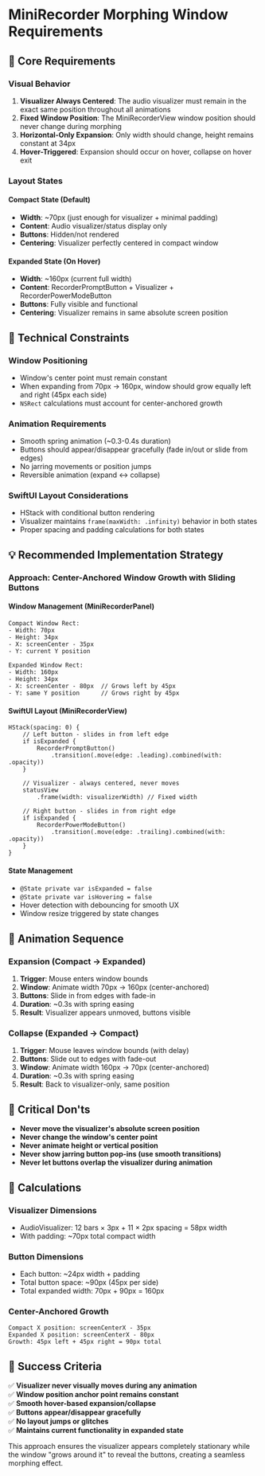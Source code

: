 # MiniRecorder Morphing Window Requirements

## 🎯 Core Requirements

### **Visual Behavior**
1. **Visualizer Always Centered**: The audio visualizer must remain in the exact same position throughout all animations
2. **Fixed Window Position**: The MiniRecorderView window position should never change during morphing
3. **Horizontal-Only Expansion**: Only width should change, height remains constant at 34px
4. **Hover-Triggered**: Expansion should occur on hover, collapse on hover exit

### **Layout States**

#### **Compact State (Default)**
- **Width**: ~70px (just enough for visualizer + minimal padding)
- **Content**: Audio visualizer/status display only
- **Buttons**: Hidden/not rendered
- **Centering**: Visualizer perfectly centered in compact window

#### **Expanded State (On Hover)**
- **Width**: ~160px (current full width)
- **Content**: RecorderPromptButton + Visualizer + RecorderPowerModeButton
- **Buttons**: Fully visible and functional
- **Centering**: Visualizer remains in same absolute screen position

## 🔧 Technical Constraints

### **Window Positioning**
- Window's center point must remain constant
- When expanding from 70px → 160px, window should grow equally left and right (45px each side)
- `NSRect` calculations must account for center-anchored growth

### **Animation Requirements**
- Smooth spring animation (~0.3-0.4s duration)
- Buttons should appear/disappear gracefully (fade in/out or slide from edges)
- No jarring movements or position jumps
- Reversible animation (expand ↔ collapse)

### **SwiftUI Layout Considerations**
- HStack with conditional button rendering
- Visualizer maintains `frame(maxWidth: .infinity)` behavior in both states
- Proper spacing and padding calculations for both states

## 💡 Recommended Implementation Strategy

### **Approach: Center-Anchored Window Growth with Sliding Buttons**

#### **Window Management (MiniRecorderPanel)**
```
Compact Window Rect:
- Width: 70px
- Height: 34px  
- X: screenCenter - 35px
- Y: current Y position

Expanded Window Rect:
- Width: 160px
- Height: 34px
- X: screenCenter - 80px  // Grows left by 45px
- Y: same Y position      // Grows right by 45px
```

#### **SwiftUI Layout (MiniRecorderView)**
```
HStack(spacing: 0) {
    // Left button - slides in from left edge
    if isExpanded {
        RecorderPromptButton()
            .transition(.move(edge: .leading).combined(with: .opacity))
    }
    
    // Visualizer - always centered, never moves
    statusView
        .frame(width: visualizerWidth) // Fixed width
    
    // Right button - slides in from right edge  
    if isExpanded {
        RecorderPowerModeButton()
            .transition(.move(edge: .trailing).combined(with: .opacity))
    }
}
```

#### **State Management**
- `@State private var isExpanded = false`
- `@State private var isHovering = false`
- Hover detection with debouncing for smooth UX
- Window resize triggered by state changes

## 🎨 Animation Sequence

### **Expansion (Compact → Expanded)**
1. **Trigger**: Mouse enters window bounds
2. **Window**: Animate width 70px → 160px (center-anchored)
3. **Buttons**: Slide in from edges with fade-in
4. **Duration**: ~0.3s with spring easing
5. **Result**: Visualizer appears unmoved, buttons visible

### **Collapse (Expanded → Compact)**
1. **Trigger**: Mouse leaves window bounds (with delay)
2. **Buttons**: Slide out to edges with fade-out
3. **Window**: Animate width 160px → 70px (center-anchored)
4. **Duration**: ~0.3s with spring easing
5. **Result**: Back to visualizer-only, same position

## 🚫 Critical Don'ts

- **Never move the visualizer's absolute screen position**
- **Never change the window's center point**
- **Never animate height or vertical position**
- **Never show jarring button pop-ins (use smooth transitions)**
- **Never let buttons overlap the visualizer during animation**

## 📐 Calculations

### **Visualizer Dimensions**
- AudioVisualizer: 12 bars × 3px + 11 × 2px spacing = 58px width
- With padding: ~70px total compact width

### **Button Dimensions**  
- Each button: ~24px width + padding
- Total button space: ~90px (45px per side)
- Total expanded width: 70px + 90px = 160px

### **Center-Anchored Growth**
```
Compact X position: screenCenterX - 35px
Expanded X position: screenCenterX - 80px
Growth: 45px left + 45px right = 90px total
```

## 🎯 Success Criteria

✅ **Visualizer never visually moves during any animation**  
✅ **Window position anchor point remains constant**  
✅ **Smooth hover-based expansion/collapse**  
✅ **Buttons appear/disappear gracefully**  
✅ **No layout jumps or glitches**  
✅ **Maintains current functionality in expanded state**

This approach ensures the visualizer appears completely stationary while the window "grows around it" to reveal the buttons, creating a seamless morphing effect.